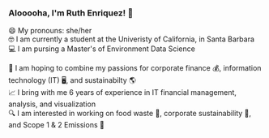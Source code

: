 ### Alooooha, I'm Ruth Enriquez! :call_me_hand:

😄 My pronouns: she/her <br/>
🤓 I am currently a student at the Univeristy of California, in Santa Barbara <br/>
💻 I am pursing a Master's of Environment Data Science

💖 I am hoping to combine my passions for corporate finance 💰, information technology (IT) 🖥️, and sustainabilty 🌎 <br/>
📈 I bring with me 6 years of experience in IT financial management, analysis, and visualization <br/>
🔍 I am interested in working on food waste 🍌, corporate sustainability 🏢, and Scope 1 & 2 Emissions 💨






<!--
**ruthe808/ruthe808** is a ✨ _special_ ✨ repository because its `README.md` (this file) appears on your GitHub profile.

Here are some ideas to get you started:

- 🔭 I’m currently working on ...
- 🌱 I’m currently learning ...
- 👯 I’m looking to collaborate on ...
- 🤔 I’m looking for help with ...
- 💬 Ask me about ...
- 📫 How to reach me: ...
- 😄 Pronouns: ...
- ⚡ Fun fact: ...

background/interest
-->
